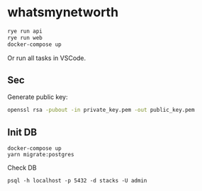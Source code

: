# whatsmynetworth

```zsh
rye run api
rye run web
docker-compose up
```

Or run all tasks in VSCode.

## Sec

Generate public key:

```zsh
openssl rsa -pubout -in private_key.pem -out public_key.pem
```

## Init DB

```
docker-compose up
yarn migrate:postgres
```

Check DB

```
psql -h localhost -p 5432 -d stacks -U admin
```
